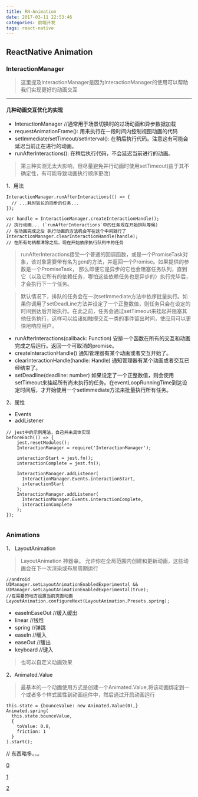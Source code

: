 ```yaml
---
title: RN-Animation
date: 2017-03-11 22:53:46
categories: 前端开发
tags: react-native
---
```


## ReactNative Animation

### InteractionManager

> 这里提及InteractionManager是因为InteractionManager的使用可以帮助我们实现更好的动画交互

***

#### 几种动画交互优化的实现

* InteractionManager //通常用于场景切换时的过场动画和异步数据加载
* requestAnimationFrame(): 用来执行在一段时间内控制视图动画的代码
* setImmediate/setTimeout/setInterval(): 在稍后执行代码。注意这有可能会延迟当前正在进行的动画。
* runAfterInteractions(): 在稍后执行代码，不会延迟当前进行的动画。
<!--more-->
> 第三种实测无太大影响，但尽量避免并行动画时使用setTimeout(由于其不确定性，有可能导致动画执行顺序更改)

1、用法

```
InteractionManager.runAfterInteractions(() => {
  // ...耗时较长的同步的任务...
});

var handle = InteractionManager.createInteractionHandle();
// 执行动画... (`runAfterInteractions`中的任务现在开始排队等候)
// 在动画完成之后 执行动画的方法机会写在这个中间就行了
InteractionManager.clearInteractionHandle(handle);
// 在所有句柄都清除之后，现在开始依序执行队列中的任务
```
> runAfterInteractions接受一个普通的回调函数，或是一个PromiseTask对象，该对象需要带有名为gen的方法，并返回一个Promise。如果提供的参数是一个PromiseTask， 那么即便它是异步的它也会阻塞任务队列，直到它（以及它所有的依赖任务，哪怕这些依赖任务也是异步的）执行完毕后，才会执行下一个任务。

>默认情况下，排队的任务会在一次setImmediate方法中依序批量执行。如果你调用了setDeadLine方法并设定了一个正整数值，则任务只会在设定的时间到达后开始执行。在此之前，任务会通过setTimeout来挂起并阻塞其他任务执行，这样可以给诸如触摸交互一类的事件留出时间，使应用可以更快地响应用户。


* runAfterInteractions(callback: Function) 安排一个函数在所有的交互和动画完成之后运行。返回一个可取消的promise。
* createInteractionHandle() 通知管理器有某个动画或者交互开始了。
* clearInteractionHandle(handle: Handle) 通知管理器有某个动画或者交互已经结束了。
* setDeadline(deadline: number) 如果设定了一个正整数值，则会使用setTimeout来挂起所有尚未执行的任务。在eventLoopRunningTime到达设定时间后，才开始使用一个setImmediate方法来批量执行所有任务。

2、属性

* Events
* addListener

```
// jest中的示例用法，自己并未具体实现
beforeEach(() => {
	jest.resetModules();
	InteractionManager = require('InteractionManager');
		
	interactionStart = jest.fn();
	interactionComplete = jest.fn();
		
	InteractionManager.addListener(
	  InteractionManager.Events.interactionStart,
	  interactionStart
	);
	InteractionManager.addListener(
	  InteractionManager.Events.interactionComplete,
	  interactionComplete
	);
});


```


### Animations

1、 LayoutAnimation 

> LayoutAnimation 神器😁。 允许你在全局范围内创建和更新动画，这些动画会在下一次渲染或布局周期运行

```
//android 
UIManager.setLayoutAnimationEnabledExperimental && UIManager.setLayoutAnimationEnabledExperimental(true);
//在需要的地方设置当前页面动画
LayoutAnimation.configureNext(LayoutAnimation.Presets.spring);
```
* easeInEaseOut //缓入缓出
* linear //线性
* spring //弹跳
* easeIn //缓入
* easeOut //缓出
* keyboard //键入

> 也可以自定义动画效果

2、Animated.Value

> 最基本的一个动画使用方式是创建一个Animated.Value,将该动画绑定到一个或者多个样式属性到动画组件中，然后通过开启动画运行

```
this.state = {bounceValue: new Animated.Value(0),}
Animated.spring(
  this.state.bounceValue,
  {
    toValue: 0.8,
    friction: 1
  }
).start();
```
// 东西略多。。。

[0](http://reactnative.cn/docs/0.41/animations.html)

[1](http://www.lcode.org/react-native%E8%BF%9B%E9%98%B6%E4%B9%8Banimated%E5%8A%A8%E7%94%BB%E5%BA%93%E8%AF%A6%E8%A7%A3-%E5%9F%BA%E7%A1%80%E7%AF%8764/)

[2](http://www.lcode.org/react-native%E8%BF%9B%E9%98%B6%E4%B9%8Banimated%E5%8A%A8%E7%94%BB%E5%BA%93%E8%AF%A6%E8%A7%A3-%E5%AE%9E%E4%BE%8B%E7%AF%8765/)

